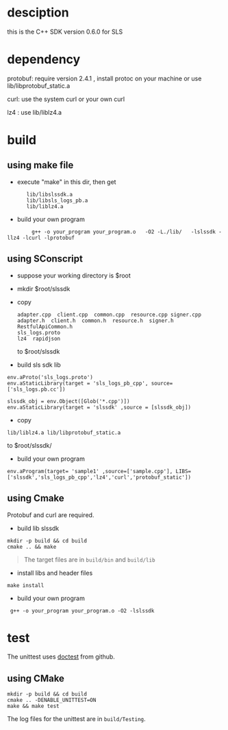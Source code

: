 # desciption

this is the C++ SDK version 0.6.0 for SLS

# dependency

protobuf: require version 2.4.1 ,
install protoc on your machine or use lib/libprotobuf_static.a

curl: use the system curl or your own curl

lz4 : use lib/liblz4.a

# build

## using make file

- execute "make" in this dir, then get
  ```
     lib/libslssdk.a
     lib/libsls_logs_pb.a
     lib/liblz4.a
  ```
- build your own program

```
        g++ -o your_program your_program.o   -O2 -L./lib/   -lslssdk -llz4 -lcurl -lprotobuf

```

## using SConscript

- suppose your working directory is $root

- mkdir $root/slssdk

- copy

  ```
  adapter.cpp  client.cpp  common.cpp  resource.cpp signer.cpp
  adapter.h  client.h  common.h  resource.h  signer.h  RestfulApiCommon.h
  sls_logs.proto
  lz4  rapidjson
  ```

  to $root/slssdk

- build sls sdk lib

```
env.aProto('sls_logs.proto')
env.aStaticLibrary(target = 'sls_logs_pb_cpp', source=['sls_logs.pb.cc'])

slssdk_obj = env.Object([Glob('*.cpp')])
env.aStaticLibrary(target = 'slssdk' ,source = [slssdk_obj])
```

- copy

```
lib/liblz4.a lib/libprotobuf_static.a
```

to $root/slssdk/

- build your own program

```
env.aProgram(target= 'sample1' ,source=['sample.cpp'], LIBS=['slssdk','sls_logs_pb_cpp','lz4','curl','protobuf_static'])
```

## using Cmake

Protobuf and curl are required.

- build lib slssdk

```
mkdir -p build && cd build
cmake .. && make
```

> The target files are in `build/bin` and `build/lib`

- install libs and header files

```
make install
```

- build your own program

```
 g++ -o your_program your_program.o -O2 -lslssdk
```

# test

The unittest uses [doctest](https://github.com/doctest/doctest) from github.

## using CMake

```
mkdir -p build && cd build
cmake .. -DENABLE_UNITTEST=ON
make && make test

```

The log files for the unittest are in `build/Testing`.
